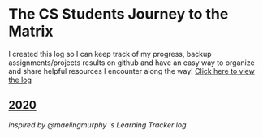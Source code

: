 # The CS Students Journey to the Matrix
I created this log so I can keep track of my progress, backup assignments/projects results on github and have an easy way to organize and share helpful resources I encounter along the way! [Click here to view the log](log.md)

## [2020](./cs-journey/blob/main/log.md#2020)

*inspired by @maelingmurphy 's Learning Tracker log*
